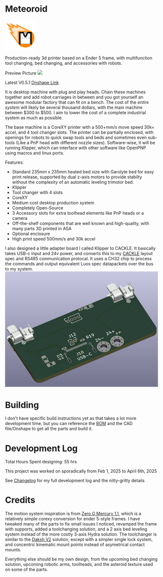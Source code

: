 # Meteoroid
<img src="https://raw.githubusercontent.com/techy-robot/Meteoroid/refs/heads/main/Media/Logo/Meteoroid-logo.svg" width="100">

Production-ready 3d printer based on a Ender 5 frame, with multifunction tool changing, bed changing, and accessories with robots.

Preview Picture
![](https://raw.githubusercontent.com/techy-robot/Meteoroid/refs/heads/main/Media/Screenshot%20from%202025-04-06%2019-29-22)

Latest V0.5.1 [Onshape Link](https://cad.onshape.com/documents/1de0655c0501c319c0be82e5/v/472a7a2f31d89b23ef308c6a/e/f03e8779d1a8cc2741025c01)

It is desktop machine with plug and play heads. Chain these machines together and add robot carriages in between and you got yourself an awesome modular factory that can fit on a bench. The cost of the _entire system_ will likely be several thousand dollars, with the main machine between $300 to $500. I aim to lower the cost of a complete industrial system as much as possible.

The base machine is a CoreXY printer with a 500+mm/s move speed 30k+ accel, and 4 tool changer slots. The printer can be partially enclosed, with openings for robots to quick swap tools and beds and sometimes even sub-tools (Like a PnP head with different nozzle sizes). Software-wise, it will be running Klipper, which can interface with other software like OpenPNP using macros and linux ports.

Features:
- Standard 235mm x 235mm heated bed size with Garolyte bed for easy print release, supported by dual z-axis motors to provide stabilty without the complexity of an automatic leveling trimotor bed.
- Klipper
- Tool changer with 4 slots
- CoreXY
- Medium cost desktop production system
- Completely Open-Source
- 3 Accessory slots for extra toolhead elements like PnP heads or a camera
- Off-the-shelf components that are well known and high-quality, with many parts 3D printed in ASA
- Optional enclosure
- High print speed 500mm/s and 30k accel


I also designed a little adapter board I called Klipper to CACKLE. It basically takes USB-c input and 24v power, and converts this to my [CACKLE](https://github.com/techy-robot/CACKLE) layout spec and RS485 communication protocal. It uses a CH32 chip to process the commands and output equivalent Luos spec datapackets over the bus to my system.
![](https://raw.githubusercontent.com/techy-robot/Meteoroid/refs/heads/main/Media/Screenshot%20from%202025-04-06%2000-21-57.png)

# Building
I don't have specific build instructions yet as that takes a lot more development time, but you can reference the [BOM](https://github.com/techy-robot/Meteoroid/blob/main/BOM_Main%20assembly_simplified.csv) and the CAD file/Onshape to get all the parts and build it.

# Development Log
Total Hours Spent designing: 55 hrs

This project was worked on sporadically from Feb 1, 2025 to April 6th, 2025

See [Changelog](https://github.com/techy-robot/Meteoroid/blob/main/Changelong.md) for my full development log and the nitty-gritty details

# Credits
The motion system inspiration is from [Zero G Mercury 1.1](https://docs.zerog.one/manual/build/mercury_eva), which is a relatively simple corexy conversion for ender 5-style frames. I have tweaked many of the parts to fix small issues I noticed, revamped the frame with supports, added a toolchanging solution, and a 2 axis bed leveling system instead of the more costly 3-axis Hydra solution. The toolchanger is similar to the [Daksh V2](https://github.com/ankurv2k6/daksh-toolchanger-v2/) solution, except with a simpler single lock system, and concentric kinematic mount points instead of asymetrical contact mounts.

Everything else should be my own design, from the upcoming bed changing solution, upcoming robotic arms, toolheads, and the asteroid texture used on some of the parts.
